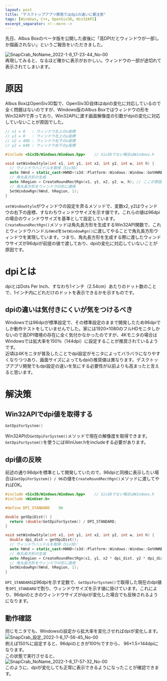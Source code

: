 ```yaml
---
layout: post
title: "デスクトップアプリ開発ではdpiの違いに要注意"
tags: [Windows, C++, OpenSiv3D, Win32API]
excerpt_separator: <!--more-->
---
```


先日、Albus Boxのベータ版を公開した直後に「高DPIだとウィンドウが一部しか描画されない」というご報告をいただきました。  

![SnapCrab_NoName_2022-1-8_17-23-44_No-00](../../../assets/img/post/2022-1-8-Win32APIでウィンドウを弄るときはDPIに要注意/SnapCrab_NoName_2022-1-8_17-23-44_No-00.png)  
再現してみると、なるほど確かに表示がおかしい。ウィンドウの一部が途切れて表示されてしまいます。

<!--more-->  

# 原因

Albus BoxはOpenSiv3D製で、OpenSiv3D自体はdpiの変化に対応しているので全く問題はないのですが、Windows版のAlbus Boxではウィンドウの形をWin32APIで弄っており、Win32APIに渡す画面解像度の引数がdpiの変化に対応していないことが原因でした。  

```c++
// x1 = 0   : ウィンドウ左上のx座標
// y1 = 0   : ウィンドウ左上のy座標
// x2 = 400 : ウィンドウ右下のx座標
// y2 = 640 : ウィンドウ右下のy座標

#include <Siv3D/Windows/Windows.hpp>	// Siv3Dでない場合はWindows.h

void setWindowStyle(int x1, int y1, int x2, int y2, int w, int h) {
  // ウィンドウハンドルを取得（Siv3D）
  auto hWnd = static_cast<HWND>(s3d::Platform::Windows::Window::GetHWND());
  // 角丸長方形の生成
  auto hRegion = CreateRoundRectRgn(x1, y1, x2, y2, w, h); // ここが原因
  // 角丸長方形をウィンドウの形に適用
  SetWindowRgn(hWnd, hRegion, 1);
}
```

``setWindowStyle``がウィンドウの設定を弄るメソッドで、変数x2, y2はウィンドウの右下の座標、すなわちウィンドウサイズを示す値です。これらの値は96dpiの場合のウィンドウサイズを基準として設定しています。  
``CreateRoundRectRgn()``メソッドは角丸長方形を生成するWin32API関数で、これとウィンドウハンドル``hWnd``を``SetWindowRgn()``に渡してやることで角丸長方形ウィンドウを実現しています。つまり、角丸長方形を生成する際に渡したウィンドウサイズが96dpiが前提の値で渡しており、dpiの変化に対応していないことが原因です。  

# dpiとは

dpiとはDots Per Inch、すなわち1インチ（2.54cm）あたりのドット数のことで、1インチ内にどれだけのドットを表示できるかを示すものです。

## dpiの違いは気付きにくいが気をつけるべき

Windowsでは96dpiが標準設定で、その標準設定のままで開発したため96dpiでしか動作テストをしていませんでした。家には1920×1080のフルHDモニタしかないので高DPI環境の存在に全く気付かなかったのですが、4Kモニタの場合はWindowsでは拡大率を150％（144dpi）に設定することが推奨されているようです。  
近頃は4Kモニタが普及したことでdpi設定がモニタによってバラバラになりやすくなりつつあり、画面サイズによってもdpiの推奨値は異なります。デスクトップアプリ開発でもdpi設定の違いを気にする必要性が以前よりも高まったと言えると思います。

# 解決策

## Win32APIでdpi値を取得する

```c++
GetDpiForSystem()
```

Win32APIの``GetDpiForSystem()``メソッドで現在の解像度を取得できます。``GetDpiForSystem()``を使うにはWinUser.hをincludeする必要があります。

## dpi値の反映

前述の通り96dpiを標準として開発していたので、96dpiと同様に表示したい場合は``GetDpiForSystem() / 96``の値を``CreateRoundRectRgn()``メソッドに渡してやればOK。  

```c++
#include <Siv3D/Windows/Windows.hpp>	// Siv3Dでない場合はWindows.h
#include <WinUser.h>

#define DPI_STANDARD	96

double getDpiDist() {
  return (double)GetDpiForSystem() / DPI_STANDARD;
}

void setWindowStyle(int x1, int y1, int x2, int y2, int w, int h) {
  double dpi_dist = getDpiDist();
  // ウィンドウハンドルを取得（Siv3D）
  auto hWnd = static_cast<HWND>(s3d::Platform::Windows::Window::GetHWND());
  // 角丸長方形の生成
  auto hRegion = CreateRoundRectRgn(x1, y1, x2 * dpi_dist, y2 * dpi_dist, w, h);
  // 角丸長方形をウィンドウの形に適用
  SetWindowRgn(hWnd, hRegion, 1);
}
```

``DPI_STANDARD``は96dpiを示す定数で、``GetDpiForSystem()``で取得した現在のdpi値を``DPI_STANDARD``で割り、ウィンドウサイズを示す値に掛けています。これにより、96dpiのときのウィンドウサイズがdpiが変化した場合でも反映されるようになります。

## 動作確認

同じモニタでも、Windowsの設定から拡大率を変化させればdpiが変化します。  
![SnapCrab_設定_2022-1-8_17-56-45_No-00](../../../assets/img/post/2022-1-8-Win32APIでウィンドウを弄るときはDPIに要注意/SnapCrab_設定_2022-1-8_17-56-45_No-00.png)  
例えば150%に設定すると、96dpiのときが100％ですから、 96×1.5=144dpiになります。  
この状態で実行させると、  
![SnapCrab_NoName_2022-1-8_17-57-32_No-00](../../../assets/img/post/2022-1-8-Win32APIでウィンドウを弄るときはDPIに要注意/SnapCrab_NoName_2022-1-8_17-57-32_No-00.png)  
このように、dpiが変化しても正常に表示できるようになったことが確認できます。

